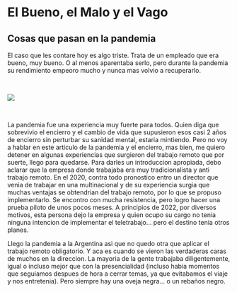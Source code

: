 # El Bueno, el Malo y el Vago
## Cosas que pasan en la pandemia

<p>El caso que les contare hoy es algo triste. Trata de un empleado que era bueno, muy bueno. O al menos aparentaba serlo, pero durante la pandemia su rendimiento empeoro mucho y nunca mas volvio a recuperarlo.</p>

<p>&nbsp;</p>

<p><img src="https://c.tenor.com/PrYvjpGr7s8AAAAC/triste-historia-acompaname-a-ver-esta-triste-historia.gif" /></p>

<p>&nbsp;</p>

La pandemia fue una experiencia muy fuerte para todos. Quien diga que sobrevivio el encierro y el cambio de vida que supusieron esos casi 2 años de encierro sin perturbar su sanidad mental, estaria mintiendo. Pero no voy a hablar en este articulo de la pandemia y el encierro, mas bien, me quiero detener en algunas experiencias que surgieron del trabajo remoto que por suerte, llego para quedarse.
Para darles un introduccion apropiada, debo aclarar que la empresa donde trabajaba era muy tradicionalista y anti trabajo remoto. En el 2020, contra todo pronostico entro un director que venia de trabajar en una multinacional y de su experiencia surgia que muchas ventajas se obtendrian del trabajo remoto, por lo que se propuso implementarlo.
Se encontro con mucha resistencia, pero logro hacer una prueba piloto de unos pocos meses. A principios de 2022, por diversos motivos, esta persona dejo la empresa y quien ocupo su cargo no tenia ninguna intencion de implementar el teletrabajo... pero el destino tenia otros planes.

Llego la pandemia a la Argentina asi que no quedo otra que aplicar el trabajo remoto obligatorio. Y aca es cuando se vieron las verdaderas caras de muchos en la direccion.
La mayoria de la gente trabajaba diligentemente, igual o incluso mejor que con la presencialidad (incluso habia momentos que seguiamos despues de hora a cerrar temas, ya que evitabamos el viaje y nos entretenia). Pero siempre hay una oveja negra... o un rebaños negro.
